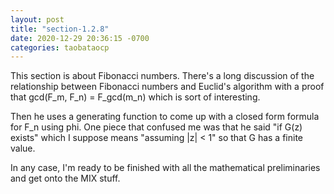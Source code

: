 ```yaml
---
layout: post
title: "section-1.2.8"
date: 2020-12-29 20:36:15 -0700
categories: taobataocp
---
```


This section is about Fibonacci numbers.  There's a long discussion of the relationship between Fibonacci numbers and Euclid's algorithm with a proof that gcd(F_m, F_n) = F_gcd(m_n) which is sort of interesting.

Then he uses a generating function to come up with a closed form formula for F_n using phi.  One piece that confused me was that he said "if G(z) exists" which I suppose means "assuming |z| < 1" so that G has a finite value.

In any case, I'm ready to be finished with all the mathematical preliminaries and get onto the MIX stuff.
